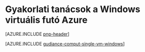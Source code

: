 <properties
 pageTitle="Gyakorlati tanácsok a Windows VMs |} Microsoft Azure"
 description="Azure futó Windows virtuális gépeken futó kapcsolatos gyakorlati tanácsok biztosít."
 services="virtual-machines-windows"
 documentationCenter=""
 authors="mikewasson"
 manager="timlt"
 editor=""
 tags="azure-resource-manager"/>

<tags
ms.service="virtual-machines-windows"
 ms.devlang="na"
 ms.topic="article"
 ms.tgt_pltfrm="vm-windows"
 ms.workload="infrastructure-services"
 ms.date="06/29/2016"
 ms.author="mikewasson"/>
 


# <a name="best-practices-for-running-a-windows-vm-on-azure"></a>Gyakorlati tanácsok a Windows virtuális futó Azure

[AZURE.INCLUDE [pnp-header](../../includes/guidance-pnp-header-include.md)]

[AZURE.INCLUDE [gudiance-comput-single-vm-windows](../../includes/guidance-compute-single-vm-windows.md)]

